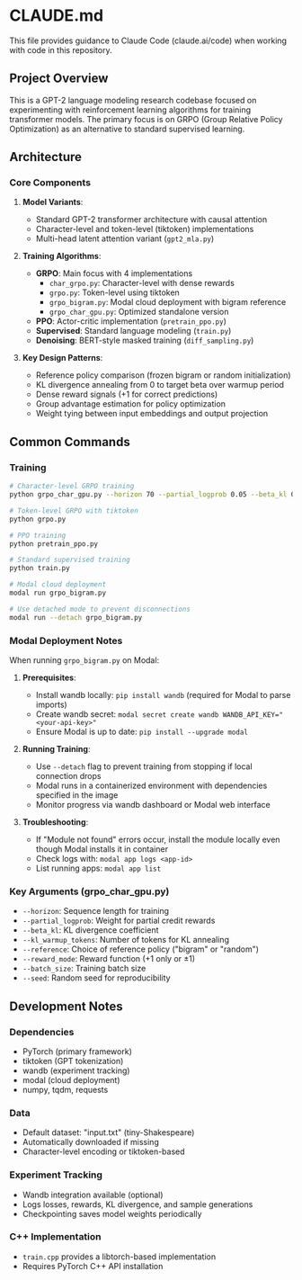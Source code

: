# CLAUDE.md

This file provides guidance to Claude Code (claude.ai/code) when working with code in this repository.

## Project Overview

This is a GPT-2 language modeling research codebase focused on experimenting with reinforcement learning algorithms for training transformer models. The primary focus is on GRPO (Group Relative Policy Optimization) as an alternative to standard supervised learning.

## Architecture

### Core Components

1. **Model Variants**:
   - Standard GPT-2 transformer architecture with causal attention
   - Character-level and token-level (tiktoken) implementations
   - Multi-head latent attention variant (`gpt2_mla.py`)

2. **Training Algorithms**:
   - **GRPO**: Main focus with 4 implementations
     - `char_grpo.py`: Character-level with dense rewards
     - `grpo.py`: Token-level using tiktoken
     - `grpo_bigram.py`: Modal cloud deployment with bigram reference
     - `grpo_char_gpu.py`: Optimized standalone version
   - **PPO**: Actor-critic implementation (`pretrain_ppo.py`)
   - **Supervised**: Standard language modeling (`train.py`)
   - **Denoising**: BERT-style masked training (`diff_sampling.py`)

3. **Key Design Patterns**:
   - Reference policy comparison (frozen bigram or random initialization)
   - KL divergence annealing from 0 to target beta over warmup period
   - Dense reward signals (+1 for correct predictions)
   - Group advantage estimation for policy optimization
   - Weight tying between input embeddings and output projection

## Common Commands

### Training

```bash
# Character-level GRPO training
python grpo_char_gpu.py --horizon 70 --partial_logprob 0.05 --beta_kl 0.001 --kl_warmup_tokens 200000

# Token-level GRPO with tiktoken
python grpo.py

# PPO training
python pretrain_ppo.py

# Standard supervised training
python train.py

# Modal cloud deployment
modal run grpo_bigram.py

# Use detached mode to prevent disconnections
modal run --detach grpo_bigram.py
```

### Modal Deployment Notes

When running `grpo_bigram.py` on Modal:

1. **Prerequisites**:
   - Install wandb locally: `pip install wandb` (required for Modal to parse imports)
   - Create wandb secret: `modal secret create wandb WANDB_API_KEY="<your-api-key>"`
   - Ensure Modal is up to date: `pip install --upgrade modal`

2. **Running Training**:
   - Use `--detach` flag to prevent training from stopping if local connection drops
   - Modal runs in a containerized environment with dependencies specified in the image
   - Monitor progress via wandb dashboard or Modal web interface

3. **Troubleshooting**:
   - If "Module not found" errors occur, install the module locally even though Modal installs it in container
   - Check logs with: `modal app logs <app-id>`
   - List running apps: `modal app list`

### Key Arguments (grpo_char_gpu.py)
- `--horizon`: Sequence length for training
- `--partial_logprob`: Weight for partial credit rewards
- `--beta_kl`: KL divergence coefficient
- `--kl_warmup_tokens`: Number of tokens for KL annealing
- `--reference`: Choice of reference policy ("bigram" or "random")
- `--reward_mode`: Reward function (+1 only or ±1)
- `--batch_size`: Training batch size
- `--seed`: Random seed for reproducibility

## Development Notes

### Dependencies
- PyTorch (primary framework)
- tiktoken (GPT tokenization)
- wandb (experiment tracking)
- modal (cloud deployment)
- numpy, tqdm, requests

### Data
- Default dataset: "input.txt" (tiny-Shakespeare)
- Automatically downloaded if missing
- Character-level encoding or tiktoken-based

### Experiment Tracking
- Wandb integration available (optional)
- Logs losses, rewards, KL divergence, and sample generations
- Checkpointing saves model weights periodically

### C++ Implementation
- `train.cpp` provides a libtorch-based implementation
- Requires PyTorch C++ API installation